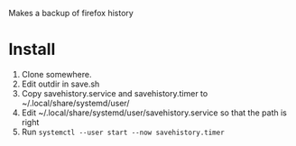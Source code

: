 Makes a backup of firefox history

# Install

1. Clone somewhere.
2. Edit outdir in save.sh
3. Copy savehistory.service and savehistory.timer to ~/.local/share/systemd/user/
4. Edit ~/.local/share/systemd/user/savehistory.service so that the path is right
5. Run `systemctl --user start --now savehistory.timer`
